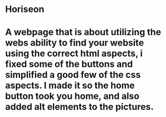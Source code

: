 # Horiseon
# A webpage that is about utilizing the webs ability to find your website using the correct html aspects, i fixed some of the buttons and simplified a good few of the css aspects. I made it so the home button took you home, and also added alt elements to the pictures.